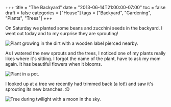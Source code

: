 +++
title = "The Backyard"
date = "2013-06-14T21:00:00-07:00"
toc = false
draft = false
categories = ["House"]
tags = ["Backyard", "Gardening", "Plants", "Trees"]
+++


<p>On Saturday we planted some beans and zucchini seeds in the backyard. I went out today and to my surprise they are sprouting!&nbsp;</p>    
<p><img alt="Plant growing in the dirt with a wooden label pierced nearby." src="https://cdn.smylee.com/images/2013/06/2013-06-13_20-06-09_458_zps806c09b9.jpg" title="I got the seeds for the zucchini from a Burgerville kids meal." /></p>    
<p>As I watered the new sprouts and the trees, I noticed one of my plants really likes where it's sitting. I forgot the name of the plant, have to ask my mom again. It has beautiful flowers when it blooms.</p>    
<p><img alt="Plant in a pot." src="https://cdn.smylee.com/images/2013/06/2013-06-13_20-04-26_859_zps6f69addd.jpg" title="I can&amp;#039;t remember the name of this plant!" /></p>    
<p>I looked up at a tree we recently had trimmed back (a lot!) and saw it's sprouting its&nbsp;new branches. :D</p>    
<p><img alt="Tree during twilight with a moon in the sky." src="https://cdn.smylee.com/images/2013/06/2013-06-13_20-08-39_466_zps556edb43.jpg" title="I noticed today that the new branches are coming in and the moon was a welcomed photobomb." /></p>    
